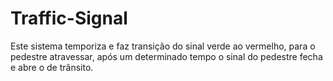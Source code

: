 # Traffic-Signal
Este sistema temporiza e faz transição do sinal verde ao vermelho, para o pedestre atravessar, após um determinado tempo o sinal do pedestre fecha e abre o de trânsito. 
